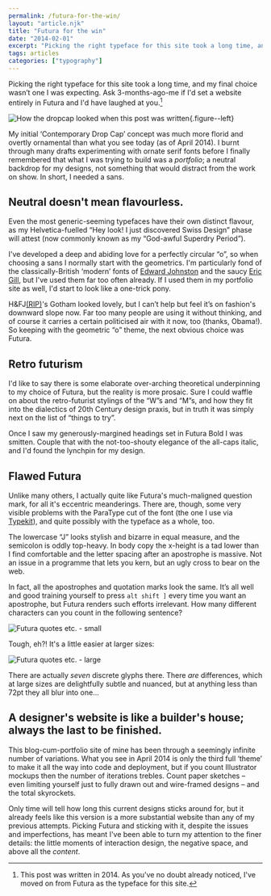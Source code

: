 ```yaml
---
permalink: /futura-for-the-win/
layout: "article.njk"
title: "Futura for the win"
date: "2014-02-01"
excerpt: "Picking the right typeface for this site took a long time, and my final choice wasn’t one I was expecting. Ask 3-months-ago-me if I'd set a website entirely in Futura and I'd have laughed at you."
tags: articles
categories: ["typography"]
---
```


Picking the right typeface for this site took a long time, and my final choice wasn’t one I was expecting. Ask 3-months-ago-me if I'd set a website entirely in Futura and I'd have laughed at you.[^1]

![How the dropcap looked when this post was written](/images/articles/futuraDropcap.png){.figure--left}

My initial ‘Contemporary Drop Cap’ concept was much more florid and overtly ornamental than what you see today (as of April 2014). I burnt through many drafts experimenting with ornate serif fonts before I finally remembered that what I was trying to build was a _portfolio_; a neutral backdrop for my designs, not something that would distract from the work on show. In short, I needed a sans.

## Neutral doesn't mean flavourless.

Even the most generic-seeming typefaces have their own distinct flavour, as my Helvetica-fuelled “Hey look! I just discovered Swiss Design” phase will attest (now commonly known as my “God-awful Superdry Period”).

I've developed a deep and abiding love for a perfectly circular “o”, so when choosing a sans I normally start with the geometrics. I'm particularly fond of the classically-British ‘modern’ fonts of [Edward Johnston](http://en.wikipedia.org/wiki/Edward_Johnston) and the saucy [Eric Gill](http://en.wikipedia.org/wiki/Eric_Gill), but I've used them far too often already. If I used them in my portfolio site as well, I'd start to look like a one-trick pony.

H&FJ[(RIP)](http://qz.com/167993/frere-jones-is-suing-hoefler-for-his-half-of-the-worlds-preeminent-digital-type-foundry/)'s Gotham looked lovely, but I can’t help but feel it’s on fashion's downward slope now. Far too many people are using it without thinking, and of course it carries a certain politicised air with it now, too (thanks, Obama!). So keeping with the geometric “o” theme, the next obvious choice was Futura.

## Retro futurism

I'd like to say there is some elaborate over-arching theoretical underpinning to my choice of Futura, but the reality is more prosaic. Sure I could waffle on about the retro-futurist stylings of the “W”s and “M”s, and how they fit into the dialectics of 20th Century design praxis, but in truth it was simply next on the list of “things to try”.

Once I saw my generously-margined headings set in Futura Bold I was smitten. Couple that with the not-too-shouty elegance of the all-caps italic, and I'd found the lynchpin for my design.

## Flawed Futura

Unlike many others, I actually quite like Futura's much-maligned question mark, for all it's eccentric meanderings. There are, though, some very visible problems with the ParaType cut of the font (the one I use via [Typekit](https://typekit.com/fonts/futura-pt)), and quite possibly with the typeface as a whole, too.

The lowercase “J” looks stylish and bizarre in equal measure, and the semicolon is oddly top-heavy. In body copy the x-height is a tad lower than I find comfortable and the letter spacing after an apostrophe is massive. Not an issue in a programme that lets you kern, but an ugly cross to bear on the web.

In fact, all the apostrophes and quotation marks look the same. It’s all well and good training yourself to press `alt shift ]` every time you want an apostrophe, but Futura renders such efforts irrelevant. How many different characters can you count in the following sentence?

![Futura quotes etc. - small](/images/articles/futuraGlyphsSmall.png)

Tough, eh?! It's a little easier at larger sizes:

![Futura quotes etc. - large](/images/articles/futuraGlyphsLarge.png)

There are actually _seven_ discrete glyphs there. There <em>are</em> differences, which at large sizes are delightfully subtle and nuanced, but at anything less than 72pt they all blur into one...

## A designer's website is like a builder's house; always the last to be finished.

This blog-cum-portfolio site of mine has been through a seemingly infinite number of variations. What you see in April 2014 is only the third full ‘theme’ to make it all the way into code and deployment, but if you count Illustrator mockups then the number of iterations trebles. Count paper sketches – even limiting yourself just to fully drawn out and wire-framed designs – and the total skyrockets.

Only time will tell how long this current designs sticks around for, but it already feels like this version is a more substantial website than any of my previous attempts. Picking Futura and sticking with it, despite the issues and imperfections, has meant I've been able to turn my attention to the finer details: the little moments of interaction design, the negative space, and above all the _content_.

[^1]: This post was written in 2014. As you've no doubt already noticed, I've moved on from Futura as the typeface for this site.
